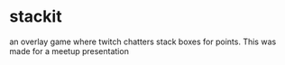# stackit
an overlay game where twitch chatters stack boxes for points. This was made for a meetup presentation
